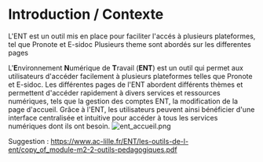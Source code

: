 # Introduction / Contexte
L'ENT est un outil mis en place pour faciliter l'accés à plusieurs plateformes, tel que Pronote et E-sidoc
Plusieurs theme sont abordés sur les differentes pages

L'**E**nvironnement **N**umérique de **T**ravail (**ENT**) est un outil qui permet aux utilisateurs d'accéder facilement à plusieurs plateformes telles que Pronote et E-sidoc. Les différentes pages de l'ENT abordent différents thèmes et permettent d'accéder rapidement à divers services et ressources numériques, tels que la gestion des comptes ENT, la modification de la page d'accueil. Grâce à l'ENT, les utilisateurs peuvent ainsi bénéficier d'une interface centralisée et intuitive pour accéder à tous les services numériques dont ils ont besoin.
![ent_accueil.png](/ent_accueil.png)

Suggestion : https://www.ac-lille.fr/ENT/les-outils-de-l-ent/copy_of_module-m2-2-outils-pedagogiques.pdf